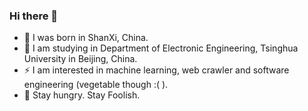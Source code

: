### Hi there 👋

<!--
**wyj-source/wyj-source** is a ✨ _special_ ✨ repository because its `README.md` (this file) appears on your GitHub profile.

Here are some ideas to get you started:

- 🔭 I’m currently working on ...
- 🌱 I’m currently learning ...
- 👯 I’m looking to collaborate on ...
- 🤔 I’m looking for help with ...
- 💬 Ask me about ...
- 📫 How to reach me: ...
- 😄 Pronouns: ...
- ⚡ Fun fact: ...
-->
- 🔭 I was born in ShanXi, China.
- 🌱 I am studying in Department of Electronic Engineering, Tsinghua University in Beijing, China.
- ⚡ I am interested in machine learning, web crawler and software engineering (vegetable though :( ).
- 💬 Stay hungry. Stay Foolish.
